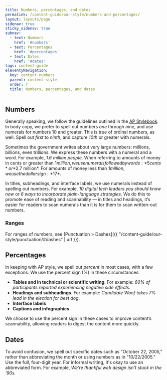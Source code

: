```yaml
---
title: Numbers, percentages, and dates
permalink: /content-guide/our-style/numbers-and-percentages/
layout: layouts/page
sidenav: true
sticky_sidenav: true
subnav:
  - text: Numbers
    href: '#numbers'
  - text: Percentages
    href: '#percentages'
  - text: Dates
    href: '#dates'
tags: content-guide
eleventyNavigation:
  key: content-numbers
  parent: content-style
  order: 7
  title: Numbers, percentages, and dates
---
```


## Numbers

Generally speaking, we follow the guidelines outlined in the [AP Stylebook](https://www.apstylebook.com/). In body copy, we prefer to spell out numbers *one* through *nine*, and use numerals for numbers 10 and greater. This is true of ordinal numbers, as well. Spell out *first* to *ninth*, and capture *10th* or greater with numerals.

Sometimes the government writes about very large numbers: millions, billions, even trillions. We express these numbers with a numeral and a word. For example, *1.6 million people*. When referring to amounts of money in cents or greater than $1 million, we use numerals followed by words: *5 cents* or *$2.7 million*. For amounts of money less than $1 million, we use the dollar sign: *$17*.

In titles, subheadings, and interface labels, we use numerals instead of spelling out numbers. For example, *10 digital tech leaders you should know now* or *6 ways to incorporate plain-language strategies*. We do this to promote ease of reading and scannability — in titles and headings, it’s easier for readers to scan numerals than it is for them to scan written-out numbers.

### Ranges

For ranges of numbers, see [Punctuation > Dashes]({{ "/content-guide/our-style/punctuation/#dashes" | url }}).

## Percentages

In keeping with AP style, we spell out *percent* in most cases, with a few exceptions. We use the percent sign (%) in these circumstances:

* **Tables and in technical or scientific writing**. For example: *60% of participants reported experiencing negative side effects*.
* **Headings and subheadings**. For example: *Candidate Woof takes 7% lead in the election for best dog*.
* **Interface labels**
* **Captions and infographics**

We choose to use the percent sign in these cases to improve content’s scannability, allowing readers to digest the content more quickly.


## Dates

To avoid confusion, we spell out specific dates such as "October 22, 2005," rather than abbreviating the month or using numbers as in "10/22/2005." Use the full, four-digit year. For informal writing, it's okay to use an abbreviated form. For example, *We're thankful web design isn't stuck in the '90s.*
